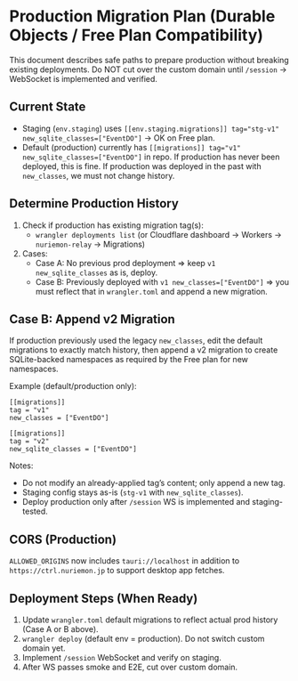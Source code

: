 # Production Migration Plan (Durable Objects / Free Plan Compatibility)

This document describes safe paths to prepare production without breaking existing deployments. Do NOT cut over the custom domain until `/session` → WebSocket is implemented and verified.

## Current State
- Staging (`env.staging`) uses `[[env.staging.migrations]] tag="stg-v1" new_sqlite_classes=["EventDO"]` → OK on Free plan.
- Default (production) currently has `[[migrations]] tag="v1" new_sqlite_classes=["EventDO"]` in repo. If production has never been deployed, this is fine. If production was deployed in the past with `new_classes`, we must not change history.

## Determine Production History
1. Check if production has existing migration tag(s):
   - `wrangler deployments list` (or Cloudflare dashboard → Workers → `nuriemon-relay` → Migrations)
2. Cases:
   - Case A: No previous prod deployment ⇒ keep `v1 new_sqlite_classes` as is, deploy.
   - Case B: Previously deployed with `v1 new_classes=["EventDO"]` ⇒ you must reflect that in `wrangler.toml` and append a new migration.

## Case B: Append v2 Migration
If production previously used the legacy `new_classes`, edit the default migrations to exactly match history, then append a v2 migration to create SQLite-backed namespaces as required by the Free plan for new namespaces.

Example (default/production only):
```
[[migrations]]
tag = "v1"
new_classes = ["EventDO"]

[[migrations]]
tag = "v2"
new_sqlite_classes = ["EventDO"]
```

Notes:
- Do not modify an already-applied tag’s content; only append a new tag.
- Staging config stays as-is (`stg-v1` with `new_sqlite_classes`).
- Deploy production only after `/session` WS is implemented and staging-tested.

## CORS (Production)
`ALLOWED_ORIGINS` now includes `tauri://localhost` in addition to `https://ctrl.nuriemon.jp` to support desktop app fetches.

## Deployment Steps (When Ready)
1. Update `wrangler.toml` default migrations to reflect actual prod history (Case A or B above).
2. `wrangler deploy` (default env = production). Do not switch custom domain yet.
3. Implement `/session` WebSocket and verify on staging.
4. After WS passes smoke and E2E, cut over custom domain.

